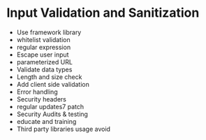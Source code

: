# Input Validation and Sanitization
  - Use framework library
  - whitelist validation
  - regular expression
  - Escape user input
  - parameterized URL
  - Validate data types
  - Length and size check
  - Add client side validation
  - Error handling
  - Security headers
  - regular updates7 patch
  - Security Audits & testing
  - educate and training
  - Third party libraries usage avoid